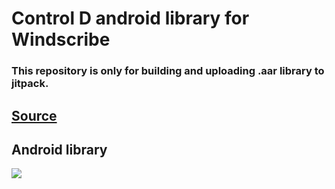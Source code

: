 # Control D android library for Windscribe

### This repository is only for building and uploading .aar library to jitpack.

## [Source](https://github.com/Control-D-Inc/ctrld)

## Android library
[![](https://jitpack.io/v/Windscribe/controldandroidlib.svg)](https://jitpack.io/#Windscribe/controldandroidlib)